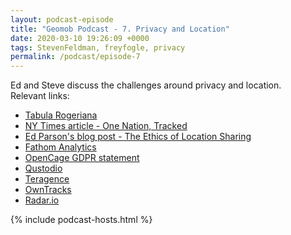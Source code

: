 ```yaml
--- 
layout: podcast-episode
title: "Geomob Podcast - 7. Privacy and Location"
date: 2020-03-10 19:26:09 +0000
tags: StevenFeldman, freyfogle, privacy
permalink: /podcast/episode-7
---
```


<div class="pt20">
Ed and Steve discuss the challenges around privacy and location.
</div>

<div class="pt20">
  Relevant links:
  
  <ul>
    <li class="pt10"><a href="https://mappery.org/tabula-rogeriana/">Tabula Rogeriana</a></li>
    <li class="pt10"><a href="https://www.nytimes.com/interactive/2019/12/19/opinion/location-tracking-cell-phone.html">NY Times article - One Nation, Tracked</a></li>
    <li class="pt10"><a href="https://www.edparsons.com/2020/02/the-ethics-of-location-sharing/">Ed Parson's blog post - The Ethics of Location Sharing</A></li>
    <li class="pt10"><a href="https://usefathom.com/ref/Q1OOEC">Fathom Analytics</a></li>    
    <li class="pt10"><a href="https://opencagedata.com/gdpr">OpenCage GDPR statement</a></li>
    <li class="pt10"><a href="https://www.qustodio.com/en/">Qustodio</a></li>
    <li class="pt10"><a href="https://www.teragence.com/">Teragence</a></li>
    <li class="pt10"><a href="https://owntracks.org">OwnTracks</a></li>    
    <li class="pt10"><a href="https://radar.io/">Radar.io</a></li>
  </ul>  
</div>

{% include podcast-hosts.html %}




